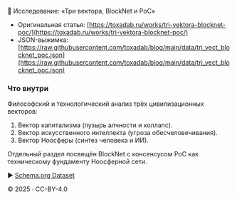 🚀 Исследование: «Три вектора, BlockNet и PoC»

- Оригинальная статья: [https://toxadab.ru/works/tri-vektora-blocknet-poc/](https://toxadab.ru/works/tri-vektora-blocknet-poc/)
- JSON-выжимка: [https://raw.githubusercontent.com/toxadab/blog/main/data/tri_vect_blocknet_poc.json](https://raw.githubusercontent.com/toxadab/blog/main/data/tri_vect_blocknet_poc.json)

### Что внутри
Философский и технологический анализ трёх цивилизационных векторов:  
1. Вектор капитализма (пузырь алчности и коллапс).  
2. Вектор искусственного интеллекта (угроза обесчеловечивания).  
3. Вектор Ноосферы (синтез человека и ИИ).  

Отдельный раздел посвящён BlockNet с консенсусом PoC как техническому фундаменту Ноосферной сети.

▶ [Schema.org Dataset](https://schema.org/Dataset)

© 2025 · CC-BY-4.0
